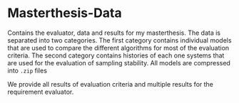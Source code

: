 # Masterthesis-Data

Contains the evaluator, data and results for my masterthesis. The data is separated into two categories. The first category contains individual models that are used to compare the different algorithms for most of the evaluation criteria. The second category contains histories of each one systems that are used for the evaluation of sampling stability. All models are compressed into `.zip` files

We provide all results of evaluation criteria and multiple results for the requirement evaluator.
